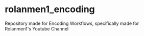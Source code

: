 # rolanmen1_encoding
Repository made for Encoding Workflows, specifically made for Rolanmen1's Youtube Channel
